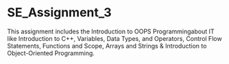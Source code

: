 # SE_Assignment_3
This assignment includes the Introduction to OOPS Programmingabout IT like Introduction to C++, Variables, Data Types, and Operators, Control Flow Statements, Functions and Scope, Arrays and Strings &amp; Introduction to Object-Oriented Programming.  
